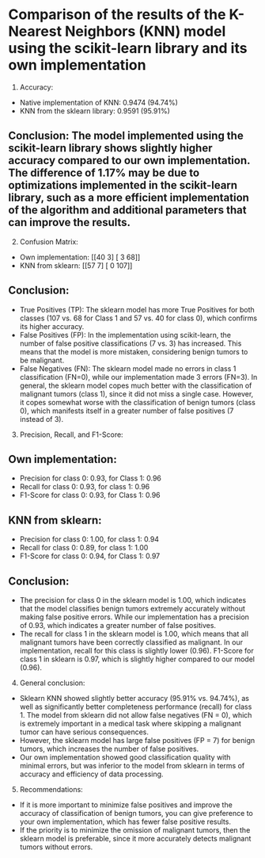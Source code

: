 # Comparison of the results of the K-Nearest Neighbors (KNN) model using the scikit-learn library and its own implementation
1. Accuracy:
- Native implementation of KNN: 0.9474 (94.74%)
- KNN from the sklearn library: 0.9591 (95.91%)
## Conclusion: The model implemented using the scikit-learn library shows slightly higher accuracy compared to our own implementation. The difference of 1.17% may be due to optimizations implemented in the scikit-learn library, such as a more efficient implementation of the algorithm and additional parameters that can improve the results.

2. Confusion Matrix:
- Own implementation:
[[40  3]
 [ 3 68]]
- KNN from sklearn:
[[57  7]
 [ 0 107]]

## Conclusion:

- True Positives (TP): The sklearn model has more True Positives for both classes (107 vs. 68 for Class 1 and 57 vs. 40 for class 0), which confirms its higher accuracy.
- False Positives (FP): In the implementation using scikit-learn, the number of false positive classifications (7 vs. 3) has increased. This means that the model is more mistaken, considering benign tumors to be malignant.
- False Negatives (FN): The sklearn model made no errors in class 1 classification (FN=0), while our implementation made 3 errors (FN=3).
In general, the sklearn model copes much better with the classification of malignant tumors (class 1), since it did not miss a single case. However, it copes somewhat worse with the classification of benign tumors (class 0), which manifests itself in a greater number of false positives (7 instead of 3).

3. Precision, Recall, and F1-Score:
## Own implementation:
- Precision for class 0: 0.93, for Class 1: 0.96
- Recall for class 0: 0.93, for class 1: 0.96
- F1-Score for class 0: 0.93, for Class 1: 0.96
## KNN from sklearn:
- Precision for class 0: 1.00, for class 1: 0.94
- Recall for class 0: 0.89, for class 1: 1.00
- F1-Score for class 0: 0.94, for Class 1: 0.97

## Conclusion:

- The precision for class 0 in the sklearn model is 1.00, which indicates that the model classifies benign tumors extremely accurately without making false positive errors. While our implementation has a precision of 0.93, which indicates a greater number of false positives.
- The recall for class 1 in the sklearn model is 1.00, which means that all malignant tumors have been correctly classified as malignant. In our implementation, recall for this class is slightly lower (0.96).
F1-Score for class 1 in sklearn is 0.97, which is slightly higher compared to our model (0.96).

4. General conclusion:
- Sklearn KNN showed slightly better accuracy (95.91% vs. 94.74%), as well as significantly better completeness performance (recall) for class 1. The model from sklearn did not allow false negatives (FN = 0), which is extremely important in a medical task where skipping a malignant tumor can have serious consequences.
- However, the sklearn model has large false positives (FP = 7) for benign tumors, which increases the number of false positives.
- Our own implementation showed good classification quality with minimal errors, but was inferior to the model from sklearn in terms of accuracy and efficiency of data processing.

5. Recommendations:
- If it is more important to minimize false positives and improve the accuracy of classification of benign tumors, you can give preference to your own implementation, which has fewer false positive results.
- If the priority is to minimize the omission of malignant tumors, then the sklearn model is preferable, since it more accurately detects malignant tumors without errors.